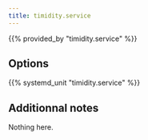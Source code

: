 ```yaml
---
title: timidity.service
---
```


{{% provided_by "timidity.service" %}}

## Options

{{% systemd_unit "timidity.service" %}}

## Additionnal notes

Nothing here.